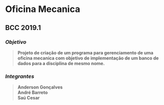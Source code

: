 # Oficina Mecanica
## BCC 2019.1
### _Objetivo_

>**Projeto de criação de um programa para gerenciamento de uma
    oficina mecanica com objetivo de implementação de um banco de
    dados para a disciplina de mesmo nome.**

### _Integrantes_

>**Anderson Gonçalves**  
 **André Barreto**  
 **Saú Cesar**
 